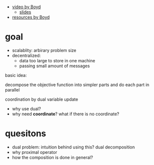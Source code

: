 # 

- [video by Boyd](https://www.youtube.com/watch?v=Xg0ozgCXXB8)
  - [slides](http://stanford.edu/~boyd/papers/pdf/admm_slides.pdf)
- [resources by Boyd](http://stanford.edu/~boyd/admm.html)

# goal

- scalablity: arbirary problem size
- decentralized: 
  - data too large to store in one machine
  - passing small amount of messages

basic idea:

decompose the objective function into simpler parts and do each part in parallel

coordination by dual variable update

- why use dual?
- why need **coordinate**? what if there is no coordinate?

# quesitons

- dual problem: intuition behind using this? dual decomposition
- why proximal operator
- how the composition is done in general?
